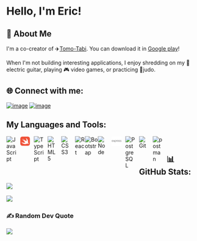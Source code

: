 <h1>Hello, I'm Eric!</h1>
<h2>📖 About Me</h2>

I'm a co-creator of ✈️[Tomo-Tabi](https://github.com/tomo-tabi). You can download it in
[Google play](https://play.google.com/store/apps/details?id=com.tomotabi.TomoTabi&hl=es&pli=1)!

When I'm not building interesting applications, I enjoy shredding on my 🎸 electric guitar, playing 🎮 video games, or practicing 🥋judo.

## 🌐 Connect with me:
[![image](https://img.shields.io/badge/LinkedIn-0077B5?style=for-the-badge&logo=linkedin&logoColor=white)](https://www.linkedin.com/in/eytam/)
[![image](https://img.shields.io/badge/Gmail-D14836?style=for-the-badge&logo=gmail&logoColor=white)](mailto:eytam619@gmail.com?subject=Hello!)


<h2>My Languages and Tools:</h2>

<a href="https://developer.mozilla.org/en-US/docs/Web/JavaScript"><img align="left" alt="JavaScript" width="26px" src="https://cdn.jsdelivr.net/gh/devicons/devicon/icons/javascript/javascript-original.svg" style="padding-right:10px;" /></a>
<a href="https://developer.apple.com/swift/" target="_blank" rel="noreferrer"><img align="left" src="https://raw.githubusercontent.com/devicons/devicon/master/icons/swift/swift-original.svg" alt="swift" width="26px" style="padding-right:10px;" /> </a>
<a href="https://www.typescriptlang.org/"><img align="left" alt="TypeScript" width="26px" style="padding-right:10px;" src="https://upload.wikimedia.org/wikipedia/commons/thumb/4/4c/Typescript_logo_2020.svg/1024px-Typescript_logo_2020.svg.png?20210506173343" /></a>
<a href="https://en.wikipedia.org/wiki/HTML5"><img align="left" alt="HTML5" width="26px" src="https://cdn.jsdelivr.net/gh/devicons/devicon/icons/html5/html5-original.svg" style="padding-right:10px;" /></a>
<a href="https://developer.mozilla.org/en-US/docs/Web/CSS"><img align="left" alt="CSS3" width="26px" src="https://cdn.jsdelivr.net/gh/devicons/devicon/icons/css3/css3-original.svg" style="padding-right:10px;" /></a>
<a href="https://reactjs.org/"><img align="left" alt="React" width="26px" src="https://cdn.worldvectorlogo.com/logos/react-1.svg" /></a>
<a href="https://getbootstrap.com/"><img align="left" alt="Bootstrap" width="34px" src="https://getbootstrap.com/docs/5.2/assets/brand/bootstrap-logo-shadow.png" /></a>
<a href="https://nodejs.org/en/"><img align="left" alt="Node" width="26px" src="https://www.vectorlogo.zone/logos/nodejs/nodejs-icon.svg" style="padding-right:10px;" /></a>
<a href="https://expressjs.com" target="_blank"> <img align="left" src="https://raw.githubusercontent.com/devicons/devicon/master/icons/express/express-original-wordmark.svg" alt="express" width="26px" style="padding-right:10px;"  /> </a>
<a href="https://www.postgresql.org/"><img align="left" alt="PostgreSQL" width="26px" src="https://www.vectorlogo.zone/logos/postgresql/postgresql-icon.svg" style="padding-right:10px;" /></a>
<a href="https://git-scm.com/"><img align="left" alt="Git" width="26px" src="https://cdn.jsdelivr.net/gh/devicons/devicon/icons/git/git-original.svg" style="padding-right:10px;" /></a>
<a href="https://postman.com" target="_blank" rel="noreferrer"> <img align="left" src="https://www.vectorlogo.zone/logos/getpostman/getpostman-icon.svg" alt="postman" width="26px" style="padding-right:10px;" /> </a> <br>

## 📊 GitHub Stats:

![](https://github-readme-stats.vercel.app/api/top-langs/?username=Ronin619&theme=blue-green&hide_border=false&include_all_commits=false&count_private=false&layout=compact)

[![](https://visitcount.itsvg.in/api?id=Ronin619&icon=8&color=1)](https://visitcount.itsvg.in)


<!-- Proudly created with GPRM ( https://gprm.itsvg.in ) -->

### ✍️ Random Dev Quote
![](https://quotes-github-readme.vercel.app/api?type=horizontal&theme=radical)





